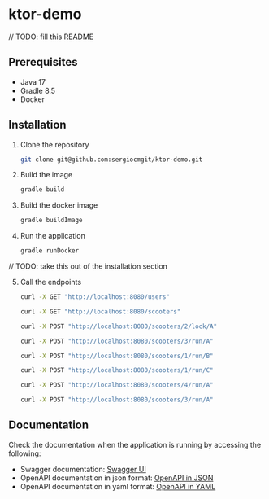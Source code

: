 # ktor-demo

// TODO: fill this README

## Prerequisites

- Java 17
- Gradle 8.5
- Docker

## Installation

1. Clone the repository
   ```sh
   git clone git@github.com:sergiocmgit/ktor-demo.git
   ```
2. Build the image
   ```sh
   gradle build
   ```
3. Build the docker image
   ```sh
   gradle buildImage
   ```
4. Run the application
   ```sh
   gradle runDocker
   ```

// TODO: take this out of the installation section

5. Call the endpoints
    ```sh
   curl -X GET "http://localhost:8080/users"
   ```
    ```sh
   curl -X GET "http://localhost:8080/scooters"
   ```
    ```sh
   curl -X POST "http://localhost:8080/scooters/2/lock/A"
   ```
    ```sh
   curl -X POST "http://localhost:8080/scooters/3/run/A"
   ```
    ```sh
   curl -X POST "http://localhost:8080/scooters/1/run/B"
   ```
    ```sh
   curl -X POST "http://localhost:8080/scooters/1/run/C"
   ```
    ```sh
   curl -X POST "http://localhost:8080/scooters/4/run/A"
   ```
    ```sh
   curl -X POST "http://localhost:8080/scooters/3/run/A"
   ```

## Documentation

Check the documentation when the application is running by accessing the following:

- Swagger documentation: [Swagger UI](http://localhost:8080/swagger-ui/index.html#/)
- OpenAPI documentation in json format: [OpenAPI in JSON](http://localhost:8080/v3/api-docs)
- OpenAPI documentation in yaml format: [OpenAPI in YAML](http://localhost:8080/v3/api-docs.yaml)

